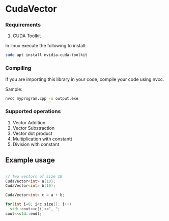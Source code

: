 # CudaVector

### Requirements

1. CUDA Toolkit

In linux execute the following to install:

```bash
sudo apt install nvidia-cuda-toolkit
```

### Compiling

If you are importing this library in your code, compile your code using nvcc.

Sample:

```bash
nvcc myprogram.cpp -o output.exe
```

### Supported operations
1. Vector Addition
2. Vector Substraction
3. Vector dot product
4. Multiplication with constantt
5. Division with constant

## Example usage
```cpp

// Two vectors of size 10
CudaVector<int> a(10);
CudaVector<int> b(10);

CudaVector<int> c = a + b;

for(int i=0; i<c.size(); i++)
  std::cout<<c[i]<<", ";
cout<<std::endl;
```
